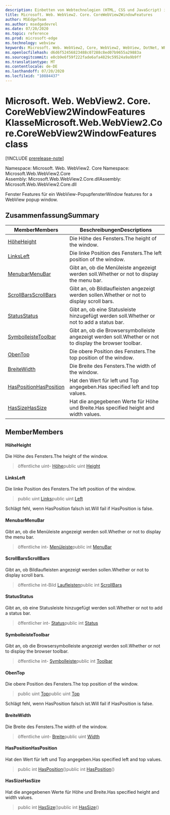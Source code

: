 ```yaml
---
description: Einbetten von Webtechnologien (HTML, CSS und JavaScript) in ihre systemeigenen Anwendungen mit dem Microsoft Edge WebView2-Steuerelement
title: Microsoft. Web. WebView2. Core. CoreWebView2WindowFeatures
author: MSEdgeTeam
ms.author: msedgedevrel
ms.date: 07/20/2020
ms.topic: reference
ms.prod: microsoft-edge
ms.technology: webview
keywords: Microsoft. Web. WebView2, Core, WebView2, WebView, DotNet, WPF, WinForms, APP, Edge, CoreWebView2, CoreWebView2Controller, Browser Control, Edge HTML, Microsoft. Web. WebView2. Core. CoreWebView2WindowFeatures
ms.openlocfilehash: d6d6f52456823488c07288c8ed07b9655a29883a
ms.sourcegitcommit: e0cb9e6f59f222fade6afa4829c59524a9a9b9ff
ms.translationtype: MT
ms.contentlocale: de-DE
ms.lasthandoff: 07/20/2020
ms.locfileid: "10884437"
---
```

# <span data-ttu-id="d6a45-104">Microsoft. Web. WebView2. Core. CoreWebView2WindowFeatures Klasse</span><span class="sxs-lookup"><span data-stu-id="d6a45-104">Microsoft.Web.WebView2.Core.CoreWebView2WindowFeatures class</span></span> 

[!INCLUDE [prerelease-note](../../includes/prerelease-note.md)]

<span data-ttu-id="d6a45-105">Namespace: Microsoft. Web. WebView2. Core </span><span class="sxs-lookup"><span data-stu-id="d6a45-105">Namespace: Microsoft.Web.WebView2.Core</span></span>\
<span data-ttu-id="d6a45-106">Assembly: Microsoft.Web.WebView2.Core.dll</span><span class="sxs-lookup"><span data-stu-id="d6a45-106">Assembly: Microsoft.Web.WebView2.Core.dll</span></span>

<span data-ttu-id="d6a45-107">Fenster Features für ein WebView-Popupfenster</span><span class="sxs-lookup"><span data-stu-id="d6a45-107">Window features for a WebView popup window.</span></span>

## <span data-ttu-id="d6a45-108">Zusammenfassung</span><span class="sxs-lookup"><span data-stu-id="d6a45-108">Summary</span></span>

 <span data-ttu-id="d6a45-109">Member</span><span class="sxs-lookup"><span data-stu-id="d6a45-109">Members</span></span>                        | <span data-ttu-id="d6a45-110">Beschreibungen</span><span class="sxs-lookup"><span data-stu-id="d6a45-110">Descriptions</span></span>
--------------------------------|---------------------------------------------
[<span data-ttu-id="d6a45-111">Höhe</span><span class="sxs-lookup"><span data-stu-id="d6a45-111">Height</span></span>](#height) | <span data-ttu-id="d6a45-112">Die Höhe des Fensters.</span><span class="sxs-lookup"><span data-stu-id="d6a45-112">The height of the window.</span></span>
[<span data-ttu-id="d6a45-113">Links</span><span class="sxs-lookup"><span data-stu-id="d6a45-113">Left</span></span>](#left) | <span data-ttu-id="d6a45-114">Die linke Position des Fensters.</span><span class="sxs-lookup"><span data-stu-id="d6a45-114">The left position of the window.</span></span>
[<span data-ttu-id="d6a45-115">Menubar</span><span class="sxs-lookup"><span data-stu-id="d6a45-115">MenuBar</span></span>](#menubar) | <span data-ttu-id="d6a45-116">Gibt an, ob die Menüleiste angezeigt werden soll.</span><span class="sxs-lookup"><span data-stu-id="d6a45-116">Whether or not to display the menu bar.</span></span>
[<span data-ttu-id="d6a45-117">ScrollBars</span><span class="sxs-lookup"><span data-stu-id="d6a45-117">ScrollBars</span></span>](#scrollbars) | <span data-ttu-id="d6a45-118">Gibt an, ob Bildlaufleisten angezeigt werden sollen.</span><span class="sxs-lookup"><span data-stu-id="d6a45-118">Whether or not to display scroll bars.</span></span>
[<span data-ttu-id="d6a45-119">Status</span><span class="sxs-lookup"><span data-stu-id="d6a45-119">Status</span></span>](#status) | <span data-ttu-id="d6a45-120">Gibt an, ob eine Statusleiste hinzugefügt werden soll.</span><span class="sxs-lookup"><span data-stu-id="d6a45-120">Whether or not to add a status bar.</span></span>
[<span data-ttu-id="d6a45-121">Symbolleiste</span><span class="sxs-lookup"><span data-stu-id="d6a45-121">Toolbar</span></span>](#toolbar) | <span data-ttu-id="d6a45-122">Gibt an, ob die Browsersymbolleiste angezeigt werden soll.</span><span class="sxs-lookup"><span data-stu-id="d6a45-122">Whether or not to display the browser toolbar.</span></span>
[<span data-ttu-id="d6a45-123">Oben</span><span class="sxs-lookup"><span data-stu-id="d6a45-123">Top</span></span>](#top) | <span data-ttu-id="d6a45-124">Die obere Position des Fensters.</span><span class="sxs-lookup"><span data-stu-id="d6a45-124">The top position of the window.</span></span>
[<span data-ttu-id="d6a45-125">Breite</span><span class="sxs-lookup"><span data-stu-id="d6a45-125">Width</span></span>](#width) | <span data-ttu-id="d6a45-126">Die Breite des Fensters.</span><span class="sxs-lookup"><span data-stu-id="d6a45-126">The width of the window.</span></span>
[<span data-ttu-id="d6a45-127">HasPosition</span><span class="sxs-lookup"><span data-stu-id="d6a45-127">HasPosition</span></span>](#hasposition) | <span data-ttu-id="d6a45-128">Hat den Wert für left und Top angegeben.</span><span class="sxs-lookup"><span data-stu-id="d6a45-128">Has specified left and top values.</span></span>
[<span data-ttu-id="d6a45-129">HasSize</span><span class="sxs-lookup"><span data-stu-id="d6a45-129">HasSize</span></span>](#hassize) | <span data-ttu-id="d6a45-130">Hat die angegebenen Werte für Höhe und Breite.</span><span class="sxs-lookup"><span data-stu-id="d6a45-130">Has specified height and width values.</span></span>

## <span data-ttu-id="d6a45-131">Member</span><span class="sxs-lookup"><span data-stu-id="d6a45-131">Members</span></span>

#### <span data-ttu-id="d6a45-132">Höhe</span><span class="sxs-lookup"><span data-stu-id="d6a45-132">Height</span></span> 

<span data-ttu-id="d6a45-133">Die Höhe des Fensters.</span><span class="sxs-lookup"><span data-stu-id="d6a45-133">The height of the window.</span></span>

> <span data-ttu-id="d6a45-134">öffentliche uint- [Höhe](#height)</span><span class="sxs-lookup"><span data-stu-id="d6a45-134">public uint [Height](#height)</span></span>

#### <span data-ttu-id="d6a45-135">Links</span><span class="sxs-lookup"><span data-stu-id="d6a45-135">Left</span></span> 

<span data-ttu-id="d6a45-136">Die linke Position des Fensters.</span><span class="sxs-lookup"><span data-stu-id="d6a45-136">The left position of the window.</span></span>

> <span data-ttu-id="d6a45-137">public uint [Links](#left)</span><span class="sxs-lookup"><span data-stu-id="d6a45-137">public uint [Left](#left)</span></span>

<span data-ttu-id="d6a45-138">Schlägt fehl, wenn HasPosition falsch ist.</span><span class="sxs-lookup"><span data-stu-id="d6a45-138">Will fail if HasPosition is false.</span></span>

#### <span data-ttu-id="d6a45-139">Menubar</span><span class="sxs-lookup"><span data-stu-id="d6a45-139">MenuBar</span></span> 

<span data-ttu-id="d6a45-140">Gibt an, ob die Menüleiste angezeigt werden soll.</span><span class="sxs-lookup"><span data-stu-id="d6a45-140">Whether or not to display the menu bar.</span></span>

> <span data-ttu-id="d6a45-141">öffentliche int- [Menüleiste](#menubar)</span><span class="sxs-lookup"><span data-stu-id="d6a45-141">public int [MenuBar](#menubar)</span></span>

#### <span data-ttu-id="d6a45-142">ScrollBars</span><span class="sxs-lookup"><span data-stu-id="d6a45-142">ScrollBars</span></span> 

<span data-ttu-id="d6a45-143">Gibt an, ob Bildlaufleisten angezeigt werden sollen.</span><span class="sxs-lookup"><span data-stu-id="d6a45-143">Whether or not to display scroll bars.</span></span>

> <span data-ttu-id="d6a45-144">öffentliche int-Bild [Laufleisten](#scrollbars)</span><span class="sxs-lookup"><span data-stu-id="d6a45-144">public int [ScrollBars](#scrollbars)</span></span>

#### <span data-ttu-id="d6a45-145">Status</span><span class="sxs-lookup"><span data-stu-id="d6a45-145">Status</span></span> 

<span data-ttu-id="d6a45-146">Gibt an, ob eine Statusleiste hinzugefügt werden soll.</span><span class="sxs-lookup"><span data-stu-id="d6a45-146">Whether or not to add a status bar.</span></span>

> <span data-ttu-id="d6a45-147">öffentlicher int- [Status](#status)</span><span class="sxs-lookup"><span data-stu-id="d6a45-147">public int [Status](#status)</span></span>

#### <span data-ttu-id="d6a45-148">Symbolleiste</span><span class="sxs-lookup"><span data-stu-id="d6a45-148">Toolbar</span></span> 

<span data-ttu-id="d6a45-149">Gibt an, ob die Browsersymbolleiste angezeigt werden soll.</span><span class="sxs-lookup"><span data-stu-id="d6a45-149">Whether or not to display the browser toolbar.</span></span>

> <span data-ttu-id="d6a45-150">öffentliche int- [Symbolleiste](#toolbar)</span><span class="sxs-lookup"><span data-stu-id="d6a45-150">public int [Toolbar](#toolbar)</span></span>

#### <span data-ttu-id="d6a45-151">Oben</span><span class="sxs-lookup"><span data-stu-id="d6a45-151">Top</span></span> 

<span data-ttu-id="d6a45-152">Die obere Position des Fensters.</span><span class="sxs-lookup"><span data-stu-id="d6a45-152">The top position of the window.</span></span>

> <span data-ttu-id="d6a45-153">public uint [Top](#top)</span><span class="sxs-lookup"><span data-stu-id="d6a45-153">public uint [Top](#top)</span></span>

<span data-ttu-id="d6a45-154">Schlägt fehl, wenn HasPosition falsch ist.</span><span class="sxs-lookup"><span data-stu-id="d6a45-154">Will fail if HasPosition is false.</span></span>

#### <span data-ttu-id="d6a45-155">Breite</span><span class="sxs-lookup"><span data-stu-id="d6a45-155">Width</span></span> 

<span data-ttu-id="d6a45-156">Die Breite des Fensters.</span><span class="sxs-lookup"><span data-stu-id="d6a45-156">The width of the window.</span></span>

> <span data-ttu-id="d6a45-157">öffentliche uint- [Breite](#width)</span><span class="sxs-lookup"><span data-stu-id="d6a45-157">public uint [Width](#width)</span></span>

#### <span data-ttu-id="d6a45-158">HasPosition</span><span class="sxs-lookup"><span data-stu-id="d6a45-158">HasPosition</span></span> 

<span data-ttu-id="d6a45-159">Hat den Wert für left und Top angegeben.</span><span class="sxs-lookup"><span data-stu-id="d6a45-159">Has specified left and top values.</span></span>

> <span data-ttu-id="d6a45-160">public int [HasPosition](#hasposition)()</span><span class="sxs-lookup"><span data-stu-id="d6a45-160">public int [HasPosition](#hasposition)()</span></span>

#### <span data-ttu-id="d6a45-161">HasSize</span><span class="sxs-lookup"><span data-stu-id="d6a45-161">HasSize</span></span> 

<span data-ttu-id="d6a45-162">Hat die angegebenen Werte für Höhe und Breite.</span><span class="sxs-lookup"><span data-stu-id="d6a45-162">Has specified height and width values.</span></span>

> <span data-ttu-id="d6a45-163">public int [HasSize](#hassize)()</span><span class="sxs-lookup"><span data-stu-id="d6a45-163">public int [HasSize](#hassize)()</span></span>

